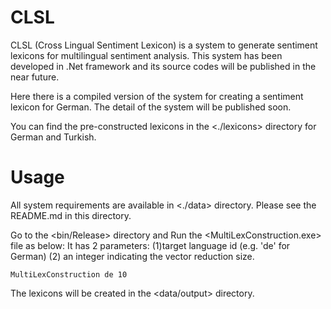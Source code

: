 # CLSL
CLSL (Cross Lingual Sentiment Lexicon) is a system to generate sentiment lexicons for multilingual sentiment analysis.
This system has been developed in .Net framework and its source codes will be published in the near future.

Here there is a compiled version of the system for creating a sentiment lexicon for German. The detail of the system will be published soon.

You can find the pre-constructed lexicons in the <./lexicons> directory for German and Turkish.

# Usage
All system requirements are available in <./data> directory. Please see the README.md in this directory.  

Go to the <bin/Release> directory and Run the <MultiLexConstruction.exe> file as below:
It has 2 parameters: (1)target language id (e.g. 'de' for German) (2) an integer indicating the vector reduction size. 

```
MultiLexConstruction de 10
```
The lexicons will be created in the <data/output> directory.
 